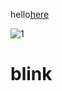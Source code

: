 hello[here](https://help.github.com/articles/publicizing-or-hiding-organization-membership/)

![1](https://wallpaperbrowse.com/images.PNG)

# blink

